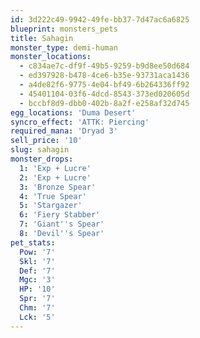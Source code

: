 ```yaml
---
id: 3d222c49-9942-49fe-bb37-7d47ac6a6825
blueprint: monsters_pets
title: Sahagin
monster_type: demi-human
monster_locations:
  - c834ae7c-df9f-49b5-9259-b9d8ee50d684
  - ed397928-b478-4ce6-b35e-93731aca1436
  - a4de82f6-9775-4e04-bf49-6b264336ff92
  - 45401104-03f6-4dcd-8543-373ed020605d
  - bccbf8d9-dbb0-402b-8a2f-e258af32d745
egg_locations: 'Duma Desert'
syncro_effect: 'ATTK: Piercing'
required_mana: 'Dryad 3'
sell_price: '10'
slug: sahagin
monster_drops:
  1: 'Exp + Lucre'
  2: 'Exp + Lucre'
  3: 'Bronze Spear'
  4: 'True Spear'
  5: 'Stargazer'
  6: 'Fiery Stabber'
  7: 'Giant''s Spear'
  8: 'Devil''s Spear'
pet_stats:
  Pow: '7'
  Skl: '7'
  Def: '7'
  Mgc: '3'
  HP: '10'
  Spr: '7'
  Chm: '7'
  Lck: '5'
---
```

